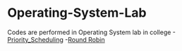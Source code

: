 # Operating-System-Lab
Codes are performed in Operating System lab in college
-[Priority_Scheduling](https://github.com/neerajsingh116/Operating-System-Lab/blob/master/Priority_Scheduling)
-[Round Robin](https://github.com/neerajsingh116/Operating-System-Lab/blob/master/Round_Robin)
